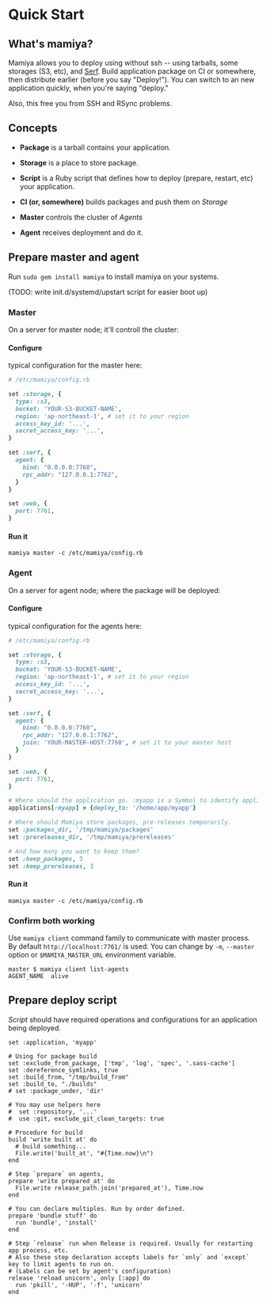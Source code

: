 # Quick Start

## What's mamiya?

Mamiya allows you to deploy using without ssh -- using tarballs, some storages (S3, etc), and [Serf](http://www.serfdom.io/).
Build application package on CI or somewhere, then distribute earlier (before you say "Deploy!"). You can switch to an new application quickly, when you're saying "deploy."

Also, this free you from SSH and RSync problems.

## Concepts

- __Package__ is a tarball contains your application.
- __Storage__ is a place to store package.
- __Script__ is a Ruby script that defines how to deploy (prepare, restart, etc) your application.

- __CI (or, somewhere)__ builds packages and push them on _Storage_
- __Master__ controls the cluster of _Agents_
- __Agent__ receives deployment and do it.

## Prepare master and agent

Run `sudo gem install mamiya` to install mamiya on your systems.

(TODO: write init.d/systemd/upstart script for easier boot up)

### Master

On a server for master node; it'll controll the cluster:

#### Configure

typical configuration for the master here:

``` ruby
# /etc/mamiya/config.rb

set :storage, {
  type: :s3,
  bucket: 'YOUR-S3-BUCKET-NAME',
  region: 'ap-northeast-1', # set it to your region
  access_key_id: '...',
  secret_access_key: '...',
}

set :serf, {
  agent: {
    bind: "0.0.0.0:7760",
    rpc_addr: "127.0.0.1:7762",
  }
}

set :web, {
  port: 7761,
}
```

#### Run it

```
mamiya master -c /etc/mamiya/config.rb
```

### Agent

On a server for agent node; where the package will be deployed:

#### Configure

typical configuration for the agents here:

``` ruby
# /etc/mamiya/config.rb

set :storage, {
  type: :s3,
  bucket: 'YOUR-S3-BUCKET-NAME',
  region: 'ap-northeast-1', # set it to your region
  access_key_id: '...',
  secret_access_key: '...',
}

set :serf, {
  agent: {
    bind: "0.0.0.0:7760",
    rpc_addr: "127.0.0.1:7762",
    join: 'YOUR-MASTER-HOST:7760', # set it to your master host
  }
}

set :web, {
  port: 7761,
}

# Where should the application go. :myapp is a Symbol to identify application.
applications[:myapp] = {deploy_to: '/home/app/myapp'}

# Where should Mamiya store packages, pre-releases temporarily.
set :packages_dir, '/tmp/mamiya/packages'
set :prereleases_dir, '/tmp/mamiya/prereleases'

# And how many you want to keep them?
set :keep_packages, 3
set :keep_prereleases, 3
```

#### Run it

```
mamiya master -c /etc/mamiya/config.rb
```

### Confirm both working

Use `mamiya client` command family to communicate with master process. By default `http://localhost:7761/` is used. You can change by `-m`, `--master` option or `$MAMIYA_MASTER_URL` environment variable.

```
master $ mamiya client list-agents
AGENT_NAME	alive
```

## Prepare deploy script

_Script_ should have required operations and configurations for an application being deployed.

```
set :application, 'myapp'

# Using for package build
set :exclude_from_package, ['tmp', 'log', 'spec', '.sass-cache']
set :dereference_symlinks, true
set :build_from, "/tmp/build_from"
set :build_to, "./builds"
# set :package_under, 'dir'

# You may use helpers here
#  set :repository, '...'
#  use :git, exclude_git_clean_targets: true

# Procedure for build
build 'write built at' do
  # build something...
  File.write('built_at', "#{Time.now}\n")
end

# Step `prepare` on agents,
prepare 'write prepared_at' do
  File.write release_path.join('prepared_at'), Time.now
end

# You can declare multiples. Run by order defined.
prepare 'bundle stuff' do
  run 'bundle', 'install'
end

# Step `release` run when Release is required. Usually for restarting app process, etc.
# Also these step declaration accepts labels for `only` and `except` key to limit agents to run on.
# (Labels can be set by agent's configuration)
release 'reload unicorn', only [:app] do
  run 'pkill', '-HUP', '-f', 'unicorn'
end
```
